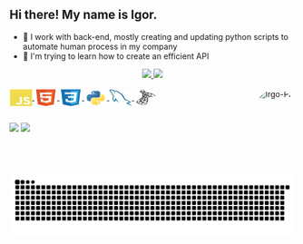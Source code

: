 ## Hi there! My name is Igor.

- 🔭 I work with back-end, mostly creating and updating python scripts to automate human process in my company
- 🌱 I'm trying to learn how to create an efficient API

<!-- Github Status -->
<div align="center">
  <a href="https://github.com/igormarques1170670">
  <img height="130em" src="https://github-readme-stats.vercel.app/api?username=igormarques1170670&show_icons=true&theme=dracula&include_all_commits=true&count_private=true"/>
  <img height="130em" src="https://github-readme-stats.vercel.app/api/top-langs/?username=igormarques1170670&layout=compact&theme=dracula"/>
</div>
<!-- Tech Images -->  
<div style="display: inline_block"><br>
  <img align="center" alt="Irgo-Js" height="30" width="40" src="https://raw.githubusercontent.com/devicons/devicon/master/icons/javascript/javascript-plain.svg">
  <img align="center" alt="Irgo-HTML" height="30" width="40" src="https://raw.githubusercontent.com/devicons/devicon/master/icons/html5/html5-original.svg">
  <img align="center" alt="Irgo-CSS" height="30" width="40" src="https://raw.githubusercontent.com/devicons/devicon/master/icons/css3/css3-original.svg">
  <img align="center" alt="Irgo-Python" height="30" width="40" src="https://raw.githubusercontent.com/devicons/devicon/master/icons/python/python-original.svg">
  <img align="center" alt="Irgo-MySQL" height="30" width="40" src="https://raw.githubusercontent.com/devicons/devicon/master/icons/mysql/mysql-original.svg">
  <img align="center" alt="Irgo-SQL" height="30" width="40" src="https://raw.githubusercontent.com/devicons/devicon/master/icons/microsoftsqlserver/microsoftsqlserver-plain.svg">
  <img align="right" alt="Irgo-Pic" height="150" style="border-radius:50px;" src="https://media.discordapp.net/attachments/529403793939496983/909947362716307516/806b4d5097133b0f84a8ec6363f2e1aa.gif?width=676&height=676">
</div>
  
  ##
<!-- Social Media -->  
<div> 
  <a href = "mailto:igorsenamarques@hotmail.com"><img src="https://img.shields.io/badge/-Gmail-%23333?style=for-the-badge&logo=gmail&logoColor=white" target="_blank"></a>
  <a href="https://www.linkedin.com/in/igorsenam/" target="_blank"><img src="https://img.shields.io/badge/-LinkedIn-%230077B5?style=for-the-badge&logo=linkedin&logoColor=white" target="_blank"></a> 
 
  ![Snake animation](https://github.com/igormarques1170670/igormarques1170670/blob/output/github-contribution-grid-snake.svg)
</div>
